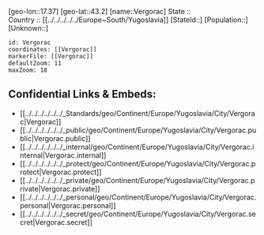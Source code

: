﻿---
location: [43.2,17.37] 
mapzoom: [7,12] 
mapmarker: city 
type: City
tags:
- geo/City


SpocWebEntityId: 35248
isDeleted: false
confidential: public

---
[geo-lon::17.37] 
[geo-lat::43.2] 
[name::Vergorac] 
State ::  
Country :: [[../../../../../Europe~South/Yugoslavia]] 
[StateId::] 
[Population::] 
[Unknown::] 


```leaflet
id: Vergorac
coordinates: [[Vergorac]] 
markerFile: [[Vergorac]] 
defaultZoom: 11 
maxZoom: 18
```


## Confidential Links & Embeds: 
- [[../../../../../../_Standards/geo/Continent/Europe/Yugoslavia/City/Vergorac|Vergorac]] 
- [[../../../../../../_public/geo/Continent/Europe/Yugoslavia/City/Vergorac.public|Vergorac.public]] 
- [[../../../../../../_internal/geo/Continent/Europe/Yugoslavia/City/Vergorac.internal|Vergorac.internal]] 
- [[../../../../../../_protect/geo/Continent/Europe/Yugoslavia/City/Vergorac.protect|Vergorac.protect]] 
- [[../../../../../../_private/geo/Continent/Europe/Yugoslavia/City/Vergorac.private|Vergorac.private]] 
- [[../../../../../../_personal/geo/Continent/Europe/Yugoslavia/City/Vergorac.personal|Vergorac.personal]] 
- [[../../../../../../_secret/geo/Continent/Europe/Yugoslavia/City/Vergorac.secret|Vergorac.secret]] 

